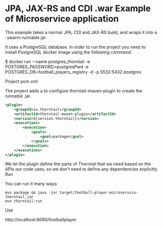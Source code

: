 # JPA, JAX-RS and CDI .war Example of Microservice application

This example takes a normal JPA, CDI and JAX-RS build, and wraps it into a -swarm runnable jar.

It uses a PostgreSQL database. In order to run the project you need to install PostgreSQL docker image using the following command:

$ docker run --name postgres_thorntail  -e POSTGRES_PASSWORD=postgresPwd -e POSTGRES_DB=football_players_registry -d -p 5532:5432 postgres


Project pom.xml


The project adds a <plugin> to configure thorntail-maven-plugin to create the runnable .jar.

```xml
<plugin>
    <groupId>io.thorntail</groupId>
    <artifactId>thorntail-maven-plugin</artifactId>
    <version>${version.thorntail}</version>
    <executions>
    	<execution>
        	<goals>
            	<goal>package</goal>
            </goals>
        </execution>
    </executions>
</plugin>
```

We let the plugin define the parts of Thorntail that we need based on the APIs our code uses, so we don't need to define any dependencies explicitly.
Run

You can run it many ways:

    mvn package && java -jar target/football-player-microservice-thorntail.jar
    mvn thorntail:run

Use

http://localhost:8080/footballplayer
